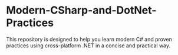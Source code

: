 # Modern-CSharp-and-DotNet-Practices
This repository is designed to help you learn modern C# and proven practices using cross-platform .NET in a concise and practical way.
